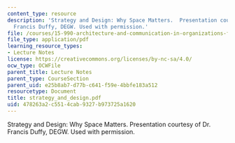 ```yaml
---
content_type: resource
description: 'Strategy and Design: Why Space Matters.  Presentation courtesy of Dr.
  Francis Duffy, DEGW. Used with permission.'
file: /courses/15-990-architecture-and-communication-in-organizations-fall-2003/478263a2c5514cab9327b973725a1620_strategy_and_design.pdf
file_type: application/pdf
learning_resource_types:
- Lecture Notes
license: https://creativecommons.org/licenses/by-nc-sa/4.0/
ocw_type: OCWFile
parent_title: Lecture Notes
parent_type: CourseSection
parent_uid: e25b8ab7-d77b-c641-f59e-4bbfe183a512
resourcetype: Document
title: strategy_and_design.pdf
uid: 478263a2-c551-4cab-9327-b973725a1620
---
```

Strategy and Design: Why Space Matters.  Presentation courtesy of Dr. Francis Duffy, DEGW. Used with permission.